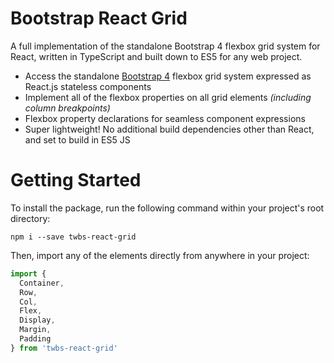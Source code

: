 # Bootstrap React Grid

A full implementation of the standalone Bootstrap 4 flexbox grid system for React, written in TypeScript and built down to ES5 for any web project.

* Access the standalone [Bootstrap 4](https://github.com/twbs/bootstrap) flexbox grid system expressed as React.js stateless components
* Implement all of the flexbox properties on all grid elements *(including column breakpoints)*
* Flexbox property declarations for seamless component expressions
* Super lightweight! No additional build dependencies other than React, and set to build in ES5 JS

# Getting Started

To install the package, run the following command within your project's root directory:

```
npm i --save twbs-react-grid
```

Then, import any of the elements directly from anywhere in your project:

```js
import { 
  Container, 
  Row, 
  Col, 
  Flex, 
  Display, 
  Margin, 
  Padding 
} from 'twbs-react-grid'
```
